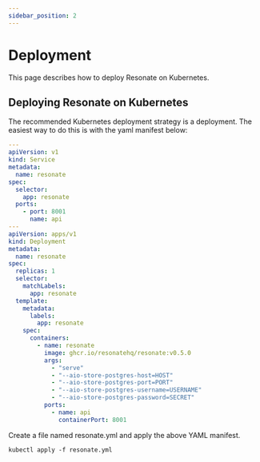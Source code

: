 ```yaml
---
sidebar_position: 2
---
```


# Deployment

This page describes how to deploy Resonate on Kubernetes.

## Deploying Resonate on Kubernetes

The recommended Kubernetes deployment strategy is a deployment. The easiest way to do this is with the yaml manifest below:

```yaml
---
apiVersion: v1
kind: Service
metadata:
  name: resonate
spec:
  selector:
    app: resonate
  ports:
    - port: 8001
      name: api
---
apiVersion: apps/v1
kind: Deployment
metadata:
  name: resonate
spec:
  replicas: 1
  selector:
    matchLabels:
      app: resonate
  template:
    metadata:
      labels:
        app: resonate
    spec:
      containers:
        - name: resonate
          image: ghcr.io/resonatehq/resonate:v0.5.0
          args:
            - "serve"
            - "--aio-store-postgres-host=HOST"
            - "--aio-store-postgres-port=PORT"
            - "--aio-store-postgres-username=USERNAME"
            - "--aio-store-postgres-password=SECRET"
          ports:
            - name: api
              containerPort: 8001
```

Create a file named resonate.yml and apply the above YAML manifest.

```console
kubectl apply -f resonate.yml
```
